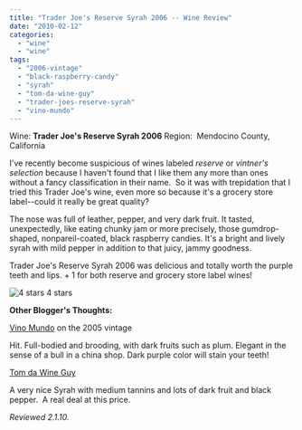 ```yaml
---
title: "Trader Joe's Reserve Syrah 2006 -- Wine Review"
date: "2010-02-12"
categories:
  - "wine"
  - "wine"
tags:
  - "2006-vintage"
  - "black-raspberry-candy"
  - "syrah"
  - "tom-da-wine-guy"
  - "trader-joes-reserve-syrah"
  - "vino-mundo"
---
```


Wine: **Trader Joe's Reserve Syrah 2006** Region:  Mendocino County, California

I've recently become suspicious of wines labeled _reserve_ or _vintner's selection_ because I haven't found that I like them any more than ones without a fancy classification in their name.  So it was with trepidation that I tried this Trader Joe's wine, even more so because it's a grocery store label--could it really be great quality?

The nose was full of leather, pepper, and very dark fruit. It tasted, unexpectedly, like eating chunky jam or more precisely, those gumdrop-shaped, nonpareil-coated, black raspberry candies. It's a bright and lively syrah with mild pepper in addition to that juicy, jammy goodness.

Trader Joe's Reserve Syrah 2006 was delicious and totally worth the purple teeth and lips. + 1 for both reserve and grocery store label wines!




<div class="caption">

![4 stars](http://www.rebeccagomezfarrell.com/wp-content/uploads/2009/02/rating_truffle1.gif "rating_truffle1") 4 stars</div>


**Other Blogger's Thoughts:**

[Vino Mundo](http://vinomundo.blogspot.com/2010/01/wine-review-rundown-hit-or-miss.html) on the 2005 vintage

Hit. Full-bodied and brooding, with dark fruits such as plum. Elegant in the sense of a bull in a china shop. Dark purple color will stain your teeth!

[Tom da Wine Guy](http://tomdawineguy.blogspot.com/2009/06/some-hot-tips-on-recently-received.html)

A very nice Syrah with medium tannins and lots of dark fruit and black pepper.  A real deal at this price.

_Reviewed 2.1.10._
